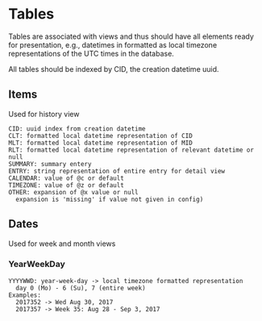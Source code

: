 # Tables


Tables are associated with views and thus should have all elements ready for 
presentation, e.g., datetimes in formatted as local timezone representations 
of the UTC times in the database.

All tables should be indexed by CID, the creation datetime uuid.

## Items


Used for history view

    CID: uuid index from creation datetime
    CLT: formatted local datetime representation of CID
    MLT: formatted local datetime representation of MID
    RLT: formatted local datetime representation of relevant datetime or null
    SUMMARY: summary entery
    ENTRY: string representation of entire entry for detail view
    CALENDAR: value of @c or default
    TIMEZONE: value of @z or default
    OTHER: expansion of @x value or null
      expansion is 'missing' if value not given in config)


## Dates

Used for week and month views

### YearWeekDay

    YYYYWWD: year-week-day -> local timezone formatted representation
      day 0 (Mo) - 6 (Su), 7 (entire week)
    Examples:
      2017352 -> Wed Aug 30, 2017
      2017357 -> Week 35: Aug 28 - Sep 3, 2017 


